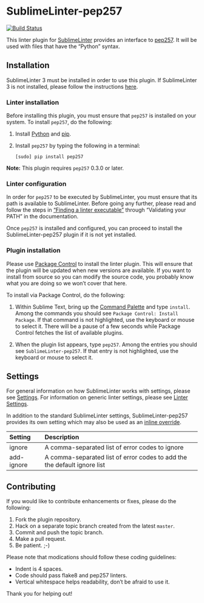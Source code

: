 SublimeLinter-pep257
=========================

[![Build Status](https://travis-ci.org/SublimeLinter/SublimeLinter-pep257.svg?branch=master)](https://travis-ci.org/SublimeLinter/SublimeLinter-pep257)

This linter plugin for [SublimeLinter](http://sublimelinter.readthedocs.org) provides an interface to [pep257](https://github.com/GreenSteam/pep257#pep-257-docstring-style-checker). It will be used with files that have the “Python” syntax.

## Installation
SublimeLinter 3 must be installed in order to use this plugin. If SublimeLinter 3 is not installed, please follow the instructions [here](http://sublimelinter.readthedocs.org/en/latest/installation.html).

### Linter installation
Before installing this plugin, you must ensure that `pep257` is installed on your system. To install `pep257`, do the following:

1. Install [Python](http://python.org) and [pip](http://www.pip-installer.org/en/latest/installing.html).

1. Install `pep257` by typing the following in a terminal:
   ```
   [sudo] pip install pep257
   ```

**Note:** This plugin requires `pep257` 0.3.0 or later.

### Linter configuration
In order for `pep257` to be executed by SublimeLinter, you must ensure that its path is available to SublimeLinter. Before going any further, please read and follow the steps in [“Finding a linter executable”](http://sublimelinter.readthedocs.org/en/latest/troubleshooting.html#finding-a-linter-executable) through “Validating your PATH” in the documentation.

Once `pep257` is installed and configured, you can proceed to install the SublimeLinter-pep257 plugin if it is not yet installed.

### Plugin installation
Please use [Package Control](https://sublime.wbond.net/installation) to install the linter plugin. This will ensure that the plugin will be updated when new versions are available. If you want to install from source so you can modify the source code, you probably know what you are doing so we won’t cover that here.

To install via Package Control, do the following:

1. Within Sublime Text, bring up the [Command Palette](http://docs.sublimetext.info/en/sublime-text-3/extensibility/command_palette.html) and type `install`. Among the commands you should see `Package Control: Install Package`. If that command is not highlighted, use the keyboard or mouse to select it. There will be a pause of a few seconds while Package Control fetches the list of available plugins.

1. When the plugin list appears, type `pep257`. Among the entries you should see `SublimeLinter-pep257`. If that entry is not highlighted, use the keyboard or mouse to select it.

## Settings
For general information on how SublimeLinter works with settings, please see [Settings](http://sublimelinter.readthedocs.org/en/latest/settings.html). For information on generic linter settings, please see [Linter Settings](http://sublimelinter.readthedocs.org/en/latest/linter_settings.html).

In addition to the standard SublimeLinter settings, SublimeLinter-pep257 provides its own setting which may also be used as an [inline override](http://www.sublimelinter.com/en/latest/settings.html#inline-overrides).

|Setting|Description|
|:------|:----------|
|ignore|A comma-separated list of error codes to ignore|
|add-ignore|A comma-separated list of error codes to add the the default ignore list|

## Contributing
If you would like to contribute enhancements or fixes, please do the following:

1. Fork the plugin repository.
1. Hack on a separate topic branch created from the latest `master`.
1. Commit and push the topic branch.
1. Make a pull request.
1. Be patient.  ;-)

Please note that modications should follow these coding guidelines:

- Indent is 4 spaces.
- Code should pass flake8 and pep257 linters.
- Vertical whitespace helps readability, don’t be afraid to use it.

Thank you for helping out!
